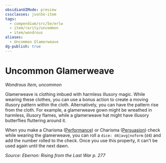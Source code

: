 ```yaml
---
obsidianUIMode: preview
cssclasses: json5e-item
tags:
  - compendium/src/5e/erlw
  - item/rarity/uncommon
  - item/wondrous
aliases:
  - Uncommon Glamerweave
dg-publish: true
---
```

# Uncommon Glamerweave
*Wondrous Item, uncommon*  


Glamerweave is clothing imbued with harmless illusory magic. While wearing these clothes, you can use a bonus action to create a moving illusory pattern within the cloth. Alternatively, you can have the pattern rise from the cloth. For example, a glamerweave gown might be wreathed in harmless, illusory flames, while a glamerweave hat might have illusory butterflies fluttering around it.

When you make a Charisma ([Performance](/3-Mechanics/CLI/rules/skills.md#Performance)) or Charisma ([Persuasion](/3-Mechanics/CLI/rules/skills.md#Persuasion)) check while wearing the glamerweave, you can roll a `dice: d4|avg|noform` (`d4`) and add the number rolled to the check. Once you use this property, it can't be used again until the next dawn.

*Source: Eberron: Rising from the Last War p. 277*